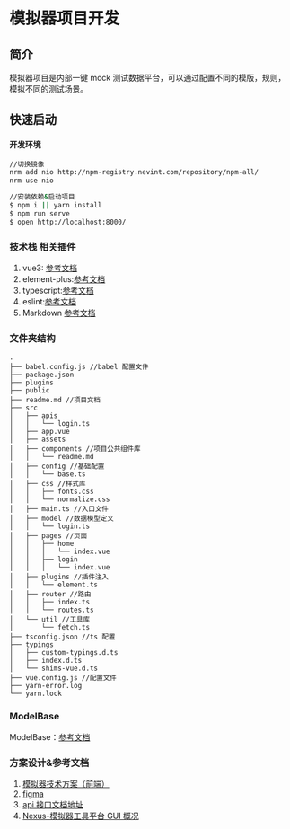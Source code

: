 # 模拟器项目开发

## 简介

模拟器项目是内部一键 mock 测试数据平台，可以通过配置不同的模版，规则，模拟不同的测试场景。

## 快速启动

#### 开发环境

```bash
//切换镜像
nrm add nio http://npm-registry.nevint.com/repository/npm-all/
nrm use nio

//安装依赖&启动项目
$ npm i || yarn install
$ npm run serve
$ open http://localhost:8000/
```

### 技术栈 相关插件

1. vue3: [参考文档](https://cn.vuejs.org/)
2. element-plus:[参考文档](https://element-plus.org/zh-CN/)
3. typescript:[参考文档](https://www.typescriptlang.org/zh/)
4. eslint:[参考文档](https://eslint.org/)
5. Markdown [参考文档](https://maxiang.io)

### 文件夹结构

```
.
├── babel.config.js //babel 配置文件
├── package.json
├── plugins
├── public
├── readme.md //项目文档
├── src
│   ├── apis
│   │   └── login.ts
│   ├── app.vue
│   ├── assets
│   ├── components //项目公共组件库
│   │   └── readme.md
│   ├── config //基础配置
│   │   └── base.ts
│   ├── css //样式库
│   │   ├── fonts.css
│   │   └── normalize.css
│   ├── main.ts //入口文件
│   ├── model //数据模型定义
│   │   └── login.ts
│   ├── pages //页面
│   │   ├── home
│   │   │   └── index.vue
│   │   ├── login
│   │   │   └── index.vue
│   ├── plugins //插件注入
│   │   └── element.ts
│   ├── router //路由
│   │   ├── index.ts
│   │   └── routes.ts
│   └── util //工具库
│       └── fetch.ts
├── tsconfig.json //ts 配置
├── typings
│   ├── custom-typings.d.ts
│   ├── index.d.ts
│   └── shims-vue.d.ts
├── vue.config.js //配置文件
├── yarn-error.log
└── yarn.lock

```

### ModelBase

ModelBase：[参考文档](https://nio.feishu.cn/docs/doccn6BqGOPpH2CpYFK3nYu4wqd)

### 方案设计&参考文档

1. [模拟器技术方案（前端）](https://nio.feishu.cn/docs/doccn2EpJzWHkjLm5MWdJ6Dhjsg#)
2. [figma](https://www.figma.com/file/r7mNr6SvwmPcMubj5hlcfb/Background-Delivery?node-id=293%3A4464)
3. [api 接口文档地址](https://apidoc.nioint.com/project/5944/interface/api/cat_65437)
4. [Nexus-模拟器工具平台 GUI 概况](https://nio.feishu.cn/docs/doccniUVIcHLBrud7DbtlhpHdQc)
